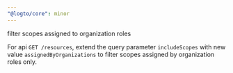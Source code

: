 ```yaml
---
"@logto/core": minor
---
```


filter scopes assigned to organization roles

For api `GET /resources`, extend the query parameter `includeScopes` with new value `assignedByOrganizations` to filter scopes assigned by organization roles only.
